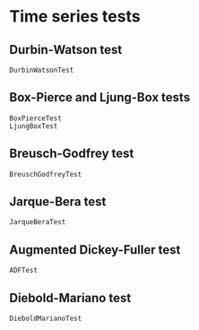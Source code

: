 # Time series tests

## Durbin-Watson test
```@docs
DurbinWatsonTest
```
## Box-Pierce and Ljung-Box tests
```@docs
BoxPierceTest
LjungBoxTest
```
## Breusch-Godfrey test
```@docs
BreuschGodfreyTest
```

## Jarque-Bera test
```@docs
JarqueBeraTest
```

## Augmented Dickey-Fuller test
```@docs
ADFTest
```

## Diebold-Mariano test
```@docs
DieboldMarianoTest
```